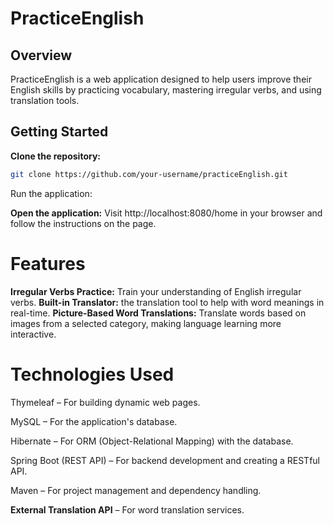# PracticeEnglish

## Overview
PracticeEnglish is a web application designed to help users improve their English skills by practicing vocabulary, mastering irregular verbs, and using translation tools.

## Getting Started

 **Clone the repository:**
   ```bash
   git clone https://github.com/your-username/practiceEnglish.git
```
Run the application:

**Open the application:**
 Visit http://localhost:8080/home in your browser and follow the instructions on the page.

# Features

**Irregular Verbs Practice:** Train your understanding of English irregular verbs.
**Built-in Translator:** the translation tool to help with word meanings in real-time.
**Picture-Based Word Translations:** Translate words based on images from a selected category, making language learning more interactive.


# Technologies Used

Thymeleaf – For building dynamic web pages.

MySQL – For the application's database.

Hibernate – For ORM (Object-Relational Mapping) with the database.

Spring Boot (REST API) – For backend development and creating a RESTful API.

Maven – For project management and dependency handling.

**External Translation API** – For word translation services.

